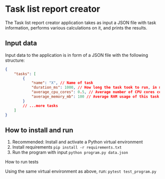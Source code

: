 # Task list report creator

The Task list report creator application takes as input a JSON file with task
 information, performs various calculations on it, and prints the results.

## Input data
Input data to the application is in form of a JSON file with the following
 structure:

```json
{
    "tasks": [
        {
            "name": "X", // Name of task
            "duration_ms": 1000, // How long the task took to run, in milliseconds
            "average_cpu_cores": 0.5, // Average number of CPU cores consumed by this task
            "average_memory_mb": 100 // Average RAM usage of this task
        }
        // ...more tasks
    ]
}
```

## How to install and run

1. Recommended: Install and activate a Python virtual environment
2. Install requirements `pip install -r requirements.txt`
3. Run the program with input `python program.py data.json`

How to run tests

Using the same virtual environment as above, run:
`pytest test_program.py`
